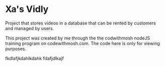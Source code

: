 # Xa's Vidly

Project that stores videos in a database that can be rented by customers and managed by users.

This project was created by me through the the codwithmosh nodeJS training program on codewithmosh.com.  The code here is only for viewing purposes.

fkdlafjkdahlkdahk
fdafjdlkajf
